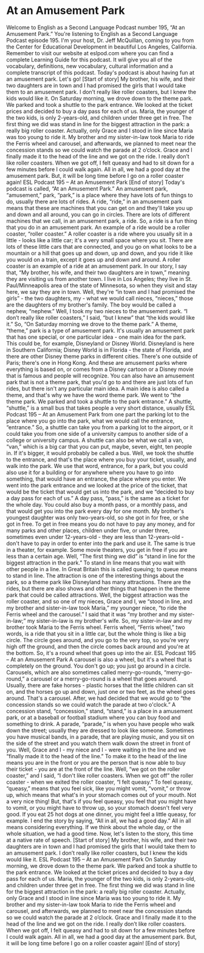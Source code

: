 # At an Amusement Park

Welcome to English as a Second Language Podcast number 195, “At an Amusement Park.”  You're listening to English as a Second Language Podcast episode 195.  I'm your host, Dr. Jeff McQuillan, coming to you from the Center for Educational Development in beautiful Los Angeles, California.  Remember to visit our website at eslpod.com where you can find a complete Learning Guide for this podcast.  It will give you all of the vocabulary, definitions, new vocabulary, cultural information and a complete transcript of this podcast.  Today's podcast is about having fun at an amusement park.  Let's go!  [Start of story]  My brother, his wife, and their two daughters are in town and I had promised the girls that I would take them to an amusement park.  I don’t really like roller coasters, but I knew the kids would like it.    On Saturday morning, we drove down to the theme park.  We parked and took a shuttle to the park entrance.  We looked at the ticket prices and decided to buy a day pass for each of us.  Maria, the younger of the two kids, is only 2-years-old, and children under three get in free.    The first thing we did was stand in line for the biggest attraction in the park: a really big roller coaster.  Actually, only Grace and I stood in line since Maria was too young to ride it.  My brother and my sister-in-law took Maria to ride the Ferris wheel and carousel, and afterwards, we planned to meet near the concession stands so we could watch the parade at 2 o’clock.  Grace and I finally made it to the head of the line and we got on the ride.  I really don’t like roller coasters.  When we got off, I felt queasy and had to sit down for a few minutes before I could walk again.    All in all, we had a good day at the amusement park. But, it will be long time before I go on a roller coaster again! ESL Podcast  195 – At an Amusement Park  [End of story]  Today's podcast is called, “At an Amusement Park.”  An amusement park, “amusement,” park, “park,” is a place where they have lots of fun things to do, usually there are lots of rides.  A ride, “ride,” in an amusement park means that these are machines that you can get on and they'll take you up and down and all around, you can go in circles.  There are lots of different machines that we call, in an amusement park, a ride.  So, a ride is a fun thing that you do in an amusement park.    An example of a ride would be a roller coaster, “roller coaster.”  A roller coaster is a ride where you usually sit in a little - looks like a little car; it's a very small space where you sit.  There are lots of these little cars that are connected, and you go on what looks to be a mountain or a hill that goes up and down, up and down, and you ride it like you would on a train, except it goes up and down and around.  A roller coaster is an example of a ride at an amusement park.  In our story, I say that, “My brother, his wife, and their two daughters are in town,” meaning they are visiting us from another town.  I live in Los Angeles; they live in St. Paul/Minneapolis area of the state of Minnesota, so when they visit and stay here, we say they are in town.  Well, they're “in town and I had promised the girls” - the two daughters, my - what we would call nieces, “nieces,” those are the daughters of my brother's family.  The boy would be called a nephew, “nephew.”  Well, I took my two nieces to the amusement park.  “I don’t really like roller coasters,” I said, “but I knew” that “the kids would like it.”  So, “On Saturday morning we drove to the theme park.”  A theme, “theme,” park is a type of amusement park.  It's usually an amusement park that has one special, or one particular idea - one main idea for the park.  This could be, for example, Disneyland or Disney World.  Disneyland is here in Southern California; Disney World is in Florida - the state of Florida, and there are other Disney theme parks in different cities.  There's one outside of Paris; there's one in Hong Kong. And these are amusement parks where everything is based on, or comes from a Disney cartoon or a Disney movie that is famous and people will recognize.  You can also have an amusement park that is not a theme park, that you'd go to and there are just lots of fun rides, but there isn't any particular main idea.  A main idea is also called a theme, and that's why we have the word theme park.  We went to “the theme park.  We parked and took a shuttle to the park entrance.”  A shuttle, “shuttle,” is a small bus that takes people a very short distance, usually ESL Podcast  195 – At an Amusement Park  from one part the parking lot to the place where you go into the park, what we would call the entrance, “entrance.”  So, a shuttle can take you from a parking lot to the airport, or it could take you from one side of a university campus to another side of a college or university campus.  A shuttle can also be what we call a van, “van,” which is a big car that you can put, maybe, seven, eight, ten people in.  If it's bigger, it would probably be called a bus.  Well, we took the shuttle to the entrance, and that's the place where you buy your ticket, usually, and walk into the park.  We use that word, entrance, for a park, but you could also use it for a building or for anywhere where you have to go into something, that would have an entrance, the place where you enter.  We went into the park entrance and we looked at the price of the ticket, that would be the ticket that would get us into the park, and we “decided to buy a day pass for each of us.”  A day pass, “pass,” is the same as a ticket for the whole day.  You could also buy a month pass, or a monthly pass, and that would get you into the park every day for one month.  My brother's youngest daughter was only two-years-old, so she got in for free, or she got in free.  To get in free means you do not have to pay any money, and for many parks and other places, children under five, or under three, sometimes even under 12-years-old - they are less than 12-years-old - don't have to pay in order to enter into the park and use it.  The same is true in a theater, for example.  Some movie theaters, you get in free if you are less than a certain age.  Well, “The first thing we did” is “stand in line for the biggest attraction in the park.”  To stand in line means that you wait with other people in a line.  In Great Britain this is called queuing; to queue means to stand in line.  The attraction is one of the interesting things about the park, so a theme park like Disneyland has many attractions.  There are the rides, but there are also shows and other things that happen in the theme park that could be called attractions.  Well, the biggest attraction was the roller coaster, and so one of my nieces, Grace and I, we “stood in line, and my brother and sister-in-law took Maria,” my younger niece, “to ride the Ferris wheel and the carousel.”  I said that it was “my brother and my sister-in-law;” my sister-in-law is my brother's wife.  So, my sister-in-law and my brother took Maria to the Ferris wheel.  Ferris wheel, “Ferris wheel,” two words, is a ride that you sit in a little car, but the whole thing is like a big circle.  The circle goes around, and you go to the very top, so you're very high off the ground, and then the circle comes back around and you're at the bottom.  So, it's a round wheel that goes up into the air. ESL Podcast  195 – At an Amusement Park  A carousel is also a wheel, but it's a wheel that is completely on the ground.  You don't go up; you just go around in a circle.  Carousels, which are also sometimes called merry-go-rounds, “merry-go-round,” a carousel or a merry-go-round is a wheel that goes around.  Usually, there are fake horses - plastic horses that the little children can sit on, and the horses go up and down, just one or two feet, as the wheel goes around.  That's a carousel.  After, we had decided that we would go to “the concession stands so we could watch the parade at two o'clock.”  A concession stand, “concession,” stand, “stand,” is a place in a amusement park, or at a baseball or football stadium where you can buy food and something to drink.  A parade, “parade,” is when you have people who walk down the street; usually they are dressed to look like someone.  Sometimes you have musical bands, in a parade, that are playing music, and you sit on the side of the street and you watch them walk down the street in front of you.  Well, Grace and I - my niece and I - were waiting in the line and we “finally made it to the head of the line.”  To make it to the head of the line means you are in the front or you are the person that is now able to buy their ticket - you are at the front of the line.  Well, “we got on the roller coaster,” and I said, “I don't like roller coasters.  When we got off” the roller coaster - when we exited the roller coaster, “I felt queasy.”  To feel queasy, “queasy,” means that you feel sick, like you might vomit, “vomit,” or throw up, which means that what's in your stomach comes out of your mouth.  Not a very nice thing!  But, that's if you feel queasy, you feel that you might have to vomit, or you might have to throw up, so your stomach doesn't feel very good.  If you eat 25 hot dogs at one dinner, you might feel a little queasy, for example.  I end the story by saying, “All in all, we had a good day.”  All in all means considering everything.  If we think about the whole day, or the whole situation, we had a good time.  Now, let's listen to the story, this time at a native rate of speech.  [Start of story]  My brother, his wife, and their two daughters are in town and I had promised the girls that I would take them to an amusement park.  I don’t really like roller coasters, but I knew the kids would like it. ESL Podcast  195 – At an Amusement Park   On Saturday morning, we drove down to the theme park.  We parked and took a shuttle to the park entrance.  We looked at the ticket prices and decided to buy a day pass for each of us.  Maria, the younger of the two kids, is only 2-years-old, and children under three get in free.    The first thing we did was stand in line for the biggest attraction in the park: a really big roller coaster.  Actually, only Grace and I stood in line since Maria was too young to ride it.  My brother and my sister-in-law took Maria to ride the Ferris wheel and carousel, and afterwards, we planned to meet near the concession stands so we could watch the parade at 2 o’clock.  Grace and I finally made it to the head of the line and we got on the ride.  I really don’t like roller coasters.  When we got off, I felt queasy and had to sit down for a few minutes before I could walk again.    All in all, we had a good day at the amusement park. But, it will be long time before I go on a roller coaster again!  [End of story]

